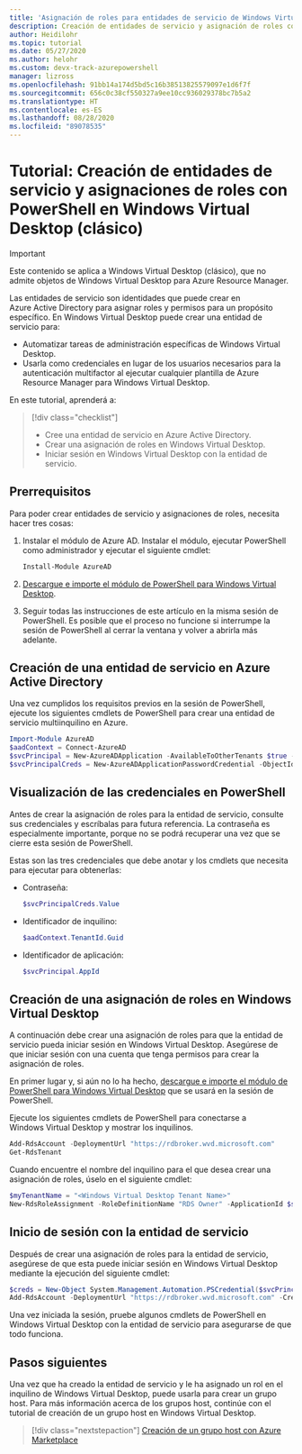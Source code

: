 ```yaml
---
title: 'Asignación de roles para entidades de servicio de Windows Virtual Desktop (clásico): Azure'
description: Creación de entidades de servicio y asignación de roles con PowerShell en la versión preliminar de Windows Virtual Desktop (clásico).
author: Heidilohr
ms.topic: tutorial
ms.date: 05/27/2020
ms.author: helohr
ms.custom: devx-track-azurepowershell
manager: lizross
ms.openlocfilehash: 91bb14a174d5bd5c16b38513825579097e1d6f7f
ms.sourcegitcommit: 656c0c38cf550327a9ee10cc936029378bc7b5a2
ms.translationtype: HT
ms.contentlocale: es-ES
ms.lasthandoff: 08/28/2020
ms.locfileid: "89078535"
---
```

# <a name="tutorial-create-service-principals-and-role-assignments-with-powershell-in-windows-virtual-desktop-classic"></a>Tutorial: Creación de entidades de servicio y asignaciones de roles con PowerShell en Windows Virtual Desktop (clásico)

>[!IMPORTANT]
>Este contenido se aplica a Windows Virtual Desktop (clásico), que no admite objetos de Windows Virtual Desktop para Azure Resource Manager.

Las entidades de servicio son identidades que puede crear en Azure Active Directory para asignar roles y permisos para un propósito específico. En Windows Virtual Desktop puede crear una entidad de servicio para:

- Automatizar tareas de administración específicas de Windows Virtual Desktop.
- Usarla como credenciales en lugar de los usuarios necesarios para la autenticación multifactor al ejecutar cualquier plantilla de Azure Resource Manager para Windows Virtual Desktop.

En este tutorial, aprenderá a:

> [!div class="checklist"]
> * Cree una entidad de servicio en Azure Active Directory.
> * Crear una asignación de roles en Windows Virtual Desktop.
> * Iniciar sesión en Windows Virtual Desktop con la entidad de servicio.

## <a name="prerequisites"></a>Prerrequisitos

Para poder crear entidades de servicio y asignaciones de roles, necesita hacer tres cosas:

1. Instalar el módulo de Azure AD. Instalar el módulo, ejecutar PowerShell como administrador y ejecutar el siguiente cmdlet:

    ```powershell
    Install-Module AzureAD
    ```

2. [Descargue e importe el módulo de PowerShell para Windows Virtual Desktop](/powershell/windows-virtual-desktop/overview/).

3. Seguir todas las instrucciones de este artículo en la misma sesión de PowerShell. Es posible que el proceso no funcione si interrumpe la sesión de PowerShell al cerrar la ventana y volver a abrirla más adelante.

## <a name="create-a-service-principal-in-azure-active-directory"></a>Creación de una entidad de servicio en Azure Active Directory

Una vez cumplidos los requisitos previos en la sesión de PowerShell, ejecute los siguientes cmdlets de PowerShell para crear una entidad de servicio multiinquilino en Azure.

```powershell
Import-Module AzureAD
$aadContext = Connect-AzureAD
$svcPrincipal = New-AzureADApplication -AvailableToOtherTenants $true -DisplayName "Windows Virtual Desktop Svc Principal"
$svcPrincipalCreds = New-AzureADApplicationPasswordCredential -ObjectId $svcPrincipal.ObjectId
```
## <a name="view-your-credentials-in-powershell"></a>Visualización de las credenciales en PowerShell

Antes de crear la asignación de roles para la entidad de servicio, consulte sus credenciales y escríbalas para futura referencia. La contraseña es especialmente importante, porque no se podrá recuperar una vez que se cierre esta sesión de PowerShell.

Estas son las tres credenciales que debe anotar y los cmdlets que necesita para ejecutar para obtenerlas:

- Contraseña:

    ```powershell
    $svcPrincipalCreds.Value
    ```

- Identificador de inquilino:

    ```powershell
    $aadContext.TenantId.Guid
    ```

- Identificador de aplicación:

    ```powershell
    $svcPrincipal.AppId
    ```

## <a name="create-a-role-assignment-in-windows-virtual-desktop"></a>Creación de una asignación de roles en Windows Virtual Desktop

A continuación debe crear una asignación de roles para que la entidad de servicio pueda iniciar sesión en Windows Virtual Desktop. Asegúrese de que iniciar sesión con una cuenta que tenga permisos para crear la asignación de roles.

En primer lugar y, si aún no lo ha hecho, [descargue e importe el módulo de PowerShell para Windows Virtual Desktop](/powershell/windows-virtual-desktop/overview/) que se usará en la sesión de PowerShell.

Ejecute los siguientes cmdlets de PowerShell para conectarse a Windows Virtual Desktop y mostrar los inquilinos.

```powershell
Add-RdsAccount -DeploymentUrl "https://rdbroker.wvd.microsoft.com"
Get-RdsTenant
```

Cuando encuentre el nombre del inquilino para el que desea crear una asignación de roles, úselo en el siguiente cmdlet:

```powershell
$myTenantName = "<Windows Virtual Desktop Tenant Name>"
New-RdsRoleAssignment -RoleDefinitionName "RDS Owner" -ApplicationId $svcPrincipal.AppId -TenantName $myTenantName
```

## <a name="sign-in-with-the-service-principal"></a>Inicio de sesión con la entidad de servicio

Después de crear una asignación de roles para la entidad de servicio, asegúrese de que esta puede iniciar sesión en Windows Virtual Desktop mediante la ejecución del siguiente cmdlet:

```powershell
$creds = New-Object System.Management.Automation.PSCredential($svcPrincipal.AppId, (ConvertTo-SecureString $svcPrincipalCreds.Value -AsPlainText -Force))
Add-RdsAccount -DeploymentUrl "https://rdbroker.wvd.microsoft.com" -Credential $creds -ServicePrincipal -AadTenantId $aadContext.TenantId.Guid
```

Una vez iniciada la sesión, pruebe algunos cmdlets de PowerShell en Windows Virtual Desktop con la entidad de servicio para asegurarse de que todo funciona.

## <a name="next-steps"></a>Pasos siguientes

Una vez que ha creado la entidad de servicio y le ha asignado un rol en el inquilino de Windows Virtual Desktop, puede usarla para crear un grupo host. Para más información acerca de los grupos host, continúe con el tutorial de creación de un grupo host en Windows Virtual Desktop.

 > [!div class="nextstepaction"]
 > [Creación de un grupo host con Azure Marketplace](create-host-pools-azure-marketplace-2019.md)
